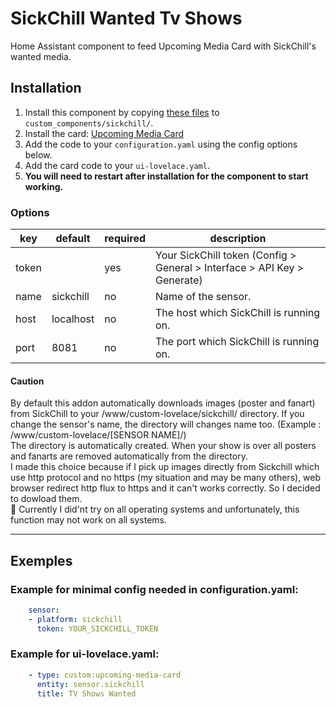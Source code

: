 # SickChill Wanted Tv Shows

Home Assistant component to feed Upcoming Media Card with SickChill's wanted media.

## Installation
1. Install this component by copying [these files](https://github.com/youdroid/home-assistant-sickchill/tree/master/custom_components/sickchill) to `custom_components/sickchill/`.
2. Install the card: [Upcoming Media Card](https://github.com/custom-cards/upcoming-media-card)
3. Add the code to your `configuration.yaml` using the config options below.
4. Add the card code to your `ui-lovelace.yaml`. 
5. **You will need to restart after installation for the component to start working.**

### Options

| key | default | required | description
| --- | --- | --- | ---
| token | | yes | Your SickChill token (Config > General > Interface > API Key > Generate)
| name | sickchill | no | Name of the sensor.
| host | localhost | no | The host which SickChill is running on.
| port | 8081 | no | The port which SickChill is running on.

#### Caution
By default this addon automatically downloads images (poster and fanart) from SickChill to your /www/custom-lovelace/sickchill/ directory. 
If you change the sensor's name, the directory will changes name too. (Example : /www/custom-lovelace/[SENSOR NAME]/)  
The directory is automatically created. When your show is over all posters and fanarts are removed automatically from the directory.  
I made this choice because if I pick up images directly from Sickchill which use http protocol and no https (my situation and may be many others), web browser redirect http flux to https and it can't works correctly. So I decided to dowload them.  
:pray: Currently I did'nt try on all operating systems and unfortunately, this function may not work on all systems.
***
## Exemples

### Example for minimal config needed in configuration.yaml:
```yaml
    sensor:
    - platform: sickchill
      token: YOUR_SICKCHILL_TOKEN
```
### Example for ui-lovelace.yaml:
```yaml
    - type: custom:upcoming-media-card
      entity: sensor.sickchill
      title: TV Shows Wanted
```

